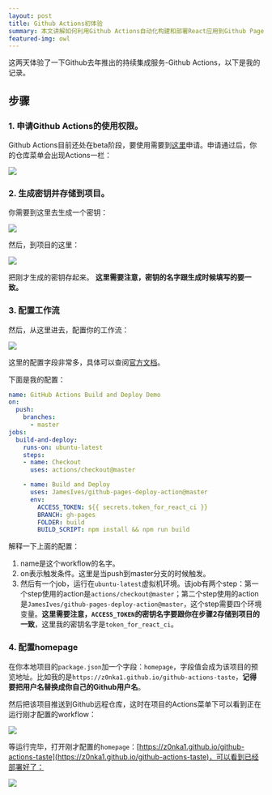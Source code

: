 ```yaml
---
layout: post
title: Github Actions初体验
summary: 本文讲解如何利用Github Actions自动化构建和部署React应用到Github Pages
featured-img: owl
---
```


这两天体验了一下Github去年推出的持续集成服务-Github Actions，以下是我的记录。

## 步骤

### 1. 申请Github Actions的使用权限。
Github Actions目前还处在beta阶段，要使用需要到[这里](https://github.com/features/actions/signup/)申请。申请通过后，你的仓库菜单会出现Actions一栏：

![]({{site.url}}{{site.baseurl}}/assets/img/no_subject/actions_menu.png)

### 2. 生成密钥并存储到项目。
你需要到这里去生成一个密钥：

![]({{site.url}}{{site.baseurl}}/assets/img/no_subject/github_secret.png)

然后，到项目的这里：

![]({{site.url}}{{site.baseurl}}/assets/img/no_subject/save_secret.png)

把刚才生成的密钥存起来。
**这里需要注意，密钥的名字跟生成时候填写的要一致。**

### 3. 配置工作流
然后，从这里进去，配置你的工作流：

![]({{site.url}}{{site.baseurl}}/assets/img/no_subject/config_workflow.png)

这里的配置字段非常多，具体可以查阅[官方文档](https://help.github.com/en/articles/workflow-syntax-for-github-actions)。

下面是我的配置：
```yaml
name: GitHub Actions Build and Deploy Demo
on:
  push:
    branches:
      - master
jobs:
  build-and-deploy:
    runs-on: ubuntu-latest
    steps:
    - name: Checkout
      uses: actions/checkout@master

    - name: Build and Deploy
      uses: JamesIves/github-pages-deploy-action@master
      env:
        ACCESS_TOKEN: ${{ secrets.token_for_react_ci }}
        BRANCH: gh-pages
        FOLDER: build
        BUILD_SCRIPT: npm install && npm run build
```
解释一下上面的配置：
1. name是这个workflow的名字。
2. on表示触发条件。这里是当push到master分支的时候触发。
3. 然后有一个job，运行在```ubuntu-latest```虚拟机环境。该job有两个step：第一个step使用的action是```actions/checkout@master```；第二个step使用的action是```JamesIves/github-pages-deploy-action@master```，这个step需要四个环境变量。**这里需要注意，```ACCESS_TOKEN```的密钥名字要跟你在步骤2存储到项目的一致**，这里我的密钥名字是```token_for_react_ci```。

### 4. 配置homepage
在你本地项目的```package.json```加一个字段：```homepage```，字段值会成为该项目的预览地址。比如我的是```https://z0nka1.github.io/github-actions-taste```，**记得要把用户名替换成你自己的Github用户名**。

然后把该项目推送到Github远程仓库，这时在项目的Actions菜单下可以看到正在运行刚才配置的workflow：

![]({{site.url}}{{site.baseurl}}/assets/img/no_subject/workflow.png)

等运行完毕，打开刚才配置的```homepage```：[https://z0nka1.github.io/github-actions-taste](https://z0nka1.github.io/github-actions-taste)，可以看到已经部署好了：

![]({{site.url}}{{site.baseurl}}/assets/img/no_subject/deploy_success.png)